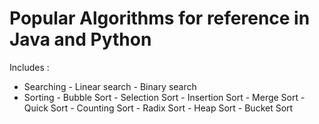 # Popular Algorithms for reference in Java and Python

Includes :

  - Searching
        - Linear search
        - Binary search
  - Sorting
        - Bubble Sort
        - Selection Sort
        - Insertion Sort
        - Merge Sort
        - Quick Sort
        - Counting Sort
        - Radix Sort
        - Heap Sort
        - Bucket Sort

